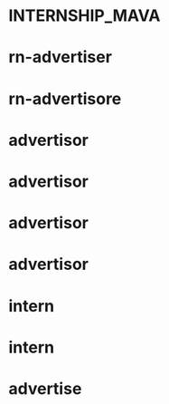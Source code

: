 # INTERNSHIP_MAVA
# rn-advertiser
# rn-advertisore
# advertisor
# advertisor
# advertisor
# advertisor
# intern
# intern
# advertise
